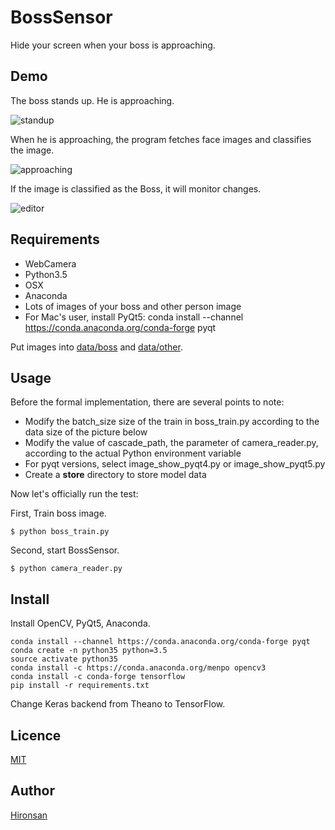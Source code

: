 # BossSensor
Hide your screen when your boss is approaching.

## Demo
The boss stands up. He is approaching.

![standup](https://github.com/Hironsan/BossSensor/blob/master/resource_for_readme/standup.jpg)

When he is approaching, the program fetches face images and classifies the image.
 
![approaching](https://github.com/Hironsan/BossSensor/blob/master/resource_for_readme/approach.jpg)

If the image is classified as the Boss, it will monitor changes.

![editor](https://github.com/Hironsan/BossSensor/blob/master/resource_for_readme/editor.jpg)

## Requirements

* WebCamera
* Python3.5
* OSX
* Anaconda
* Lots of images of your boss and other person image
* For Mac's user, install PyQt5:
conda install --channel https://conda.anaconda.org/conda-forge pyqt

Put images into [data/boss](https://github.com/Hironsan/BossSensor/tree/master/data/boss) and [data/other](https://github.com/Hironsan/BossSensor/tree/master/data/other).

## Usage
Before the formal implementation, there are several points to note:
* Modify the batch_size size of the train in boss_train.py according to the data size of the picture below
* Modify the value of cascade_path, the parameter of camera_reader.py, according to the actual Python environment variable
* For pyqt versions, select image_show_pyqt4.py or image_show_pyqt5.py
* Create a **store** directory to store model data 

Now let's officially run the test:

First, Train boss image.

```
$ python boss_train.py
```


Second, start BossSensor. 

```
$ python camera_reader.py
```

## Install
Install OpenCV, PyQt5, Anaconda.

```
conda install --channel https://conda.anaconda.org/conda-forge pyqt
conda create -n python35 python=3.5
source activate python35
conda install -c https://conda.anaconda.org/menpo opencv3
conda install -c conda-forge tensorflow
pip install -r requirements.txt
```

Change Keras backend from Theano to TensorFlow. 

## Licence

[MIT](https://github.com/Hironsan/BossSensor/blob/master/LICENSE)

## Author

[Hironsan](https://github.com/Hironsan)
